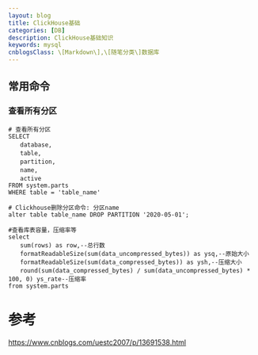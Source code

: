 ```yaml
---
layout: blog
title: ClickHouse基础
categories: [DB]
description: ClickHouse基础知识
keywords: mysql
cnblogsClass: \[Markdown\],\[随笔分类\]数据库
---
```




## 常用命令
### 查看所有分区 

```shell 
# 查看所有分区 
SELECT  
　　database,  
　　table,  
　　partition,  
　　name,  
　　active  
FROM system.parts  
WHERE table = 'table_name'

# Clickhouse删除分区命令: 分区name  
alter table table_name DROP PARTITION '2020-05-01';
```

```shell
#查看库表容量，压缩率等  
select  
　　sum(rows) as row,--总行数  
　　formatReadableSize(sum(data_uncompressed_bytes)) as ysq,--原始大小  
　　formatReadableSize(sum(data_compressed_bytes)) as ysh,--压缩大小  
　　round(sum(data_compressed_bytes) / sum(data_uncompressed_bytes) * 100, 0) ys_rate--压缩率  
from system.parts
```



# 参考

https://www.cnblogs.com/uestc2007/p/13691538.html